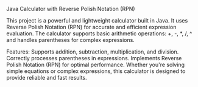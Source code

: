 Java Calculator with Reverse Polish Notation (RPN)

This project is a powerful and lightweight calculator built in Java. It uses Reverse Polish Notation (RPN) for accurate and efficient expression evaluation. The calculator supports basic arithmetic operations: +, -, *, /, ^ and handles parentheses for complex expressions.

Features:
Supports addition, subtraction, multiplication, and division.
Correctly processes parentheses in expressions.
Implements Reverse Polish Notation (RPN) for optimal performance.
Whether you're solving simple equations or complex expressions, this calculator is designed to provide reliable and fast results.
